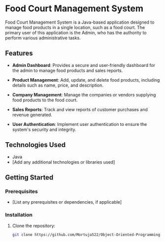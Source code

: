 # Food Court Management System

Food Court Management System is a Java-based application designed to manage food products in a single location, such as a food court. The primary user of this application is the Admin, who has the authority to perform various administrative tasks.

## Features

- **Admin Dashboard**: Provides a secure and user-friendly dashboard for the admin to manage food products and sales reports.

- **Product Management**: Add, update, and delete food products, including details such as name, price, and description.

- **Company Management**: Manage the companies or vendors supplying food products to the food court.

- **Sales Reports**: Track and view reports of customer purchases and revenue generated.

- **User Authentication**: Implement user authentication to ensure the system's security and integrity.

## Technologies Used

- Java
- [Add any additional technologies or libraries used]

## Getting Started

### Prerequisites

- [List any prerequisites or dependencies, if applicable]

### Installation

1. Clone the repository:

   ```bash
   git clone https://github.com/Mortuja522/Object-Oriented-Programming-1-JAVA-.git
